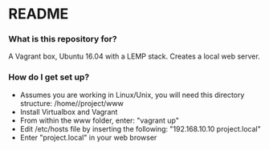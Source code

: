 # README #

### What is this repository for? ###

A Vagrant box, Ubuntu 16.04 with a LEMP stack. Creates a local web server.

### How do I get set up? ###
* Assumes you are working in Linux/Unix, you will need this directory structure: /home/<username>/project/www
* Install Virtualbox and Vagrant
* From within the www folder, enter: "vagrant up"
* Edit /etc/hosts file by inserting the following: "192.168.10.10 project.local"
* Enter "project.local" in your web browser